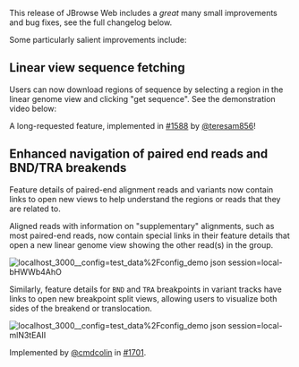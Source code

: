 This release of JBrowse Web includes a _great_ many small improvements and bug fixes, see the full changelog below.

Some particularly salient improvements include:

## Linear view sequence fetching

Users can now download regions of sequence by selecting a region in the linear genome view and clicking "get sequence". See the demonstration video below:

A long-requested feature, implemented in [#1588](https://github.com/GMOD/jbrowse-components/pull/1588) by [@teresam856](https://github.com/teresam856)!

## Enhanced navigation of paired end reads and BND/TRA breakends

Feature details of paired-end alignment reads and variants now contain links to open new views to help understand the regions or reads that they are related to.

Aligned reads with information on "supplementary" alignments, such as most paired-end reads, now contain special links in their feature details that open a new linear genome view showing the other read(s) in the group.

![localhost_3000__config=test_data%2Fconfig_demo json session=local-bHWWb4AhO](https://user-images.githubusercontent.com/6511937/107866463-8f7fcb00-6e2e-11eb-847f-0084939a9bfd.png)

Similarly, feature details for `BND` and `TRA` breakpoints in variant tracks have links to open new breakpoint split views, allowing users to visualize both sides of the breakend or translocation.

![localhost_3000__config=test_data%2Fconfig_demo json session=local-mlN3tEAII](https://user-images.githubusercontent.com/6511937/108010771-e4ece100-6fc2-11eb-8fc0-2b04be2891ae.png)

Implemented by [@cmdcolin](https://github.com/cmdcolin) in [#1701](https://github.com/GMOD/jbrowse-components/pull/1701).
